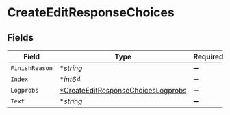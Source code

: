 # CreateEditResponseChoices


## Fields

| Field                                                                                          | Type                                                                                           | Required                                                                                       | Description                                                                                    |
| ---------------------------------------------------------------------------------------------- | ---------------------------------------------------------------------------------------------- | ---------------------------------------------------------------------------------------------- | ---------------------------------------------------------------------------------------------- |
| `FinishReason`                                                                                 | **string*                                                                                      | :heavy_minus_sign:                                                                             | N/A                                                                                            |
| `Index`                                                                                        | **int64*                                                                                       | :heavy_minus_sign:                                                                             | N/A                                                                                            |
| `Logprobs`                                                                                     | [*CreateEditResponseChoicesLogprobs](../../models/shared/createeditresponsechoiceslogprobs.md) | :heavy_minus_sign:                                                                             | N/A                                                                                            |
| `Text`                                                                                         | **string*                                                                                      | :heavy_minus_sign:                                                                             | N/A                                                                                            |